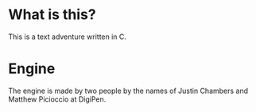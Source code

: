 # What is this?
This is a text adventure written in C.
# Engine
The engine is made by two people by the names of Justin Chambers and Matthew Picioccio at DigiPen.